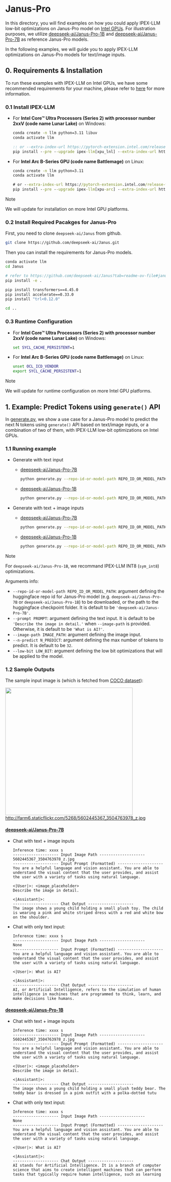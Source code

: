 # Janus-Pro
In this directory, you will find examples on how you could apply IPEX-LLM low-bit optimizations on Janus-Pro model on [Intel GPUs](../../../README.md). For illustration purposes, we utilize [deepseek-ai/Janus-Pro-1B](https://huggingface.co/deepseek-ai/Janus-Pro-1B) and [deepseek-ai/Janus-Pro-7B](https://huggingface.co/deepseek-ai/Janus-Pro-7B) as reference Janus-Pro models.

In the following examples, we will guide you to apply IPEX-LLM optimizations on Janus-Pro models for text/image inputs.

## 0. Requirements & Installation

To run these examples with IPEX-LLM on Intel GPUs, we have some recommended requirements for your machine, please refer to [here](../../../README.md#requirements) for more information.

### 0.1 Install IPEX-LLM

- For **Intel Core™ Ultra Processors (Series 2) with processor number 2xxV (code name Lunar Lake)** on Windows:
  ```cmd
  conda create -n llm python=3.11 libuv
  conda activate llm

  :: or --extra-index-url https://pytorch-extension.intel.com/release-whl/stable/lnl/cn/
  pip install --pre --upgrade ipex-llm[xpu_lnl] --extra-index-url https://pytorch-extension.intel.com/release-whl/stable/lnl/us/
  ``` 
- For **Intel Arc B-Series GPU (code name Battlemage)** on Linux:
  ```cmd
  conda create -n llm python=3.11
  conda activate llm

  # or --extra-index-url https://pytorch-extension.intel.com/release-whl/stable/xpu/cn/
  pip install --pre --upgrade ipex-llm[xpu-arc] --extra-index-url https://pytorch-extension.intel.com/release-whl/stable/xpu/us/
  ``` 

> [!NOTE]
> We will update for installation on more Intel GPU platforms.

###  0.2 Install Required Pacakges for Janus-Pro

First, you need to clone `deepseek-ai/Janus` from github.

```bash
git clone https://github.com/deepseek-ai/Janus.git
```

Then you can install the requirements for Janus-Pro models.

```bash
conda activate llm
cd Janus

# refer to https://github.com/deepseek-ai/Janus?tab=readme-ov-file#janus-pro
pip install -e .

pip install transformers==4.45.0
pip install accelerate==0.33.0
pip install "trl<0.12.0"

cd ..
```

### 0.3 Runtime Configuration

- For **Intel Core™ Ultra Processors (Series 2) with processor number 2xxV (code name Lunar Lake)** on Windows:
  ```cmd
  set SYCL_CACHE_PERSISTENT=1
  ``` 
- For **Intel Arc B-Series GPU (code name Battlemage)** on Linux:
  ```bash
  unset OCL_ICD_VENDOR
  export SYCL_CACHE_PERSISTENT=1
  ``` 

> [!NOTE]
> We will update for runtime configuration on more Intel GPU platforms.

## 1. Example: Predict Tokens using `generate()` API
In [generate.py](./generate.py), we show a use case for a Janus-Pro model to predict the next N tokens using `generate()` API based on text/image inputs, or a combination of two of them, with IPEX-LLM low-bit optimizations on Intel GPUs.

### 1.1 Running example

- Generate with text input
  - [deepseek-ai/Janus-Pro-7B](https://huggingface.co/deepseek-ai/Janus-Pro-7B)
    ```bash
    python generate.py --repo-id-or-model-path REPO_ID_OR_MODEL_PATH --prompt PROMPT --n-predict N_PREDICT
    ```
  - [deepseek-ai/Janus-Pro-1B](https://huggingface.co/deepseek-ai/Janus-Pro-7B)
    ```bash
    python generate.py --repo-id-or-model-path REPO_ID_OR_MODEL_PATH --low-bit "sym_int8" --prompt PROMPT --n-predict N_PREDICT
    ```

- Generate with text + image inputs
  - [deepseek-ai/Janus-Pro-7B](https://huggingface.co/deepseek-ai/Janus-Pro-7B)
    ```bash
    python generate.py --repo-id-or-model-path REPO_ID_OR_MODEL_PATH --prompt PROMPT --image-path IMAGE_PATH --n-predict N_PREDICT
    ```
  - [deepseek-ai/Janus-Pro-1B](https://huggingface.co/deepseek-ai/Janus-Pro-7B)
    ```bash
    python generate.py --repo-id-or-model-path REPO_ID_OR_MODEL_PATH --low-bit "sym_int8" --prompt PROMPT --image-path IMAGE_PATH --n-predict N_PREDICT
    ```

> [!NOTE]
> For `deepseek-ai/Janus-Pro-1B`, we recommand IPEX-LLM INT8 (`sym_int8`) optimizations.

Arguments info:
- `--repo-id-or-model-path REPO_ID_OR_MODEL_PATH`: argument defining the huggingface repo id for Janus-Pro model (e.g. `deepseek-ai/Janus-Pro-7B` or `deepseek-ai/Janus-Pro-1B`) to be downloaded, or the path to the huggingface checkpoint folder. It is default to be `'deepseek-ai/Janus-Pro-7B'`.
- `--prompt PROMPT`: argument defining the text input. It is default to be `'Describe the image in detail.'` when `--image-path` is provided. Otherwise, it is default to be `'What is AI?'`.
- `--image-path IMAGE_PATH`: argument defining the image input.
- `--n-predict N_PREDICT`: argument defining the max number of tokens to predict. It is default to be `32`.
- `--low-bit LOW_BIT`: argument defining the low bit optimizations that will be applied to the model.

### 1.2 Sample Outputs
The sample input image is (which is fetched from [COCO dataset](https://cocodataset.org/#explore?id=264959)):

<a href="http://farm6.staticflickr.com/5268/5602445367_3504763978_z.jpg"><img width=400px src="http://farm6.staticflickr.com/5268/5602445367_3504763978_z.jpg" ></a><br>
http://farm6.staticflickr.com/5268/5602445367_3504763978_z.jpg


#### [deepseek-ai/Janus-Pro-7B](https://huggingface.co/deepseek-ai/Janus-Pro-7B)


- Chat with text + image inputs
  ```log
  Inference time: xxxx s
  -------------------- Input Image Path --------------------
  5602445367_3504763978_z.jpg
  -------------------- Input Prompt (Formatted) --------------------
  You are a helpful language and vision assistant. You are able to understand the visual content that the user provides, and assist the user with a variety of tasks using natural language.

  <|User|>: <image_placeholder>
  Describe the image in detail.

  <|Assistant|>:
  -------------------- Chat Output --------------------
  The image shows a young child holding a small plush toy. The child is wearing a pink and white striped dress with a red and white bow on the shoulder.
  ```

- Chat with only text input:
  ```log
  Inference time: xxxx s
  -------------------- Input Image Path --------------------
  None
  -------------------- Input Prompt (Formatted) --------------------
  You are a helpful language and vision assistant. You are able to understand the visual content that the user provides, and assist the user with a variety of tasks using natural language.

  <|User|>: What is AI?

  <|Assistant|>:
  -------------------- Chat Output --------------------
  AI, or Artificial Intelligence, refers to the simulation of human intelligence in machines that are programmed to think, learn, and make decisions like humans.
  ```

#### [deepseek-ai/Janus-Pro-1B](https://huggingface.co/deepseek-ai/Janus-Pro-1B)


- Chat with text + image inputs
  ```log
  Inference time: xxxx s
  -------------------- Input Image Path --------------------
  5602445367_3504763978_z.jpg
  -------------------- Input Prompt (Formatted) --------------------
  You are a helpful language and vision assistant. You are able to understand the visual content that the user provides, and assist the user with a variety of tasks using natural language.

  <|User|>: <image_placeholder>
  Describe the image in detail.

  <|Assistant|>:
  -------------------- Chat Output --------------------
  The image shows a young child holding a small plush teddy bear. The teddy bear is dressed in a pink outfit with a polka-dotted tutu

  ```

- Chat with only text input:
  ```log
  Inference time: xxxx s
  -------------------- Input Image Path --------------------
  None
  -------------------- Input Prompt (Formatted) --------------------
  You are a helpful language and vision assistant. You are able to understand the visual content that the user provides, and assist the user with a variety of tasks using natural language.

  <|User|>: What is AI?

  <|Assistant|>:
  -------------------- Chat Output --------------------
  AI stands for Artificial Intelligence. It is a branch of computer science that aims to create intelligent machines that can perform tasks that typically require human intelligence, such as learning
  ```
